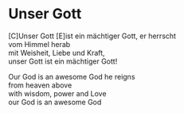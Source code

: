 # Unser Gott

[C]Unser Gott [E]ist ein mächtiger Gott, er herrscht  
vom Himmel herab  
mit Weisheit, Liebe und Kraft,   
unser Gott ist ein mächtiger Gott!

Our God is an awesome God he reigns   
from heaven above  
with wisdom, power and Love  
our God is an awesome God
